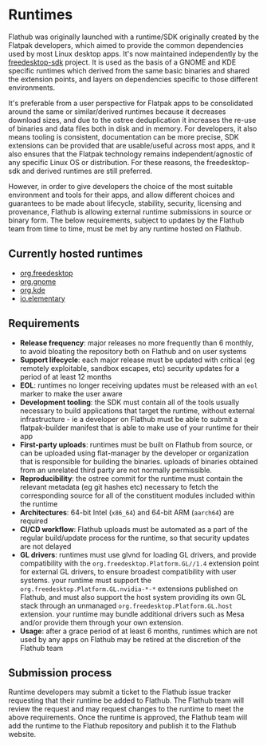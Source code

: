 # Runtimes

Flathub was originally launched with a runtime/SDK originally created by the Flatpak developers, which aimed to provide the common dependencies used by most Linux desktop apps. It's now maintained independently by the [freedesktop-sdk](https://gitlab.com/freedesktop-sdk/freedesktop-sdk) project. It is used as the basis of a GNOME and KDE specific runtimes which derived from the same basic binaries and shared the extension points, and layers on dependencies specific to those different environments.

It's preferable from a user perspective for Flatpak apps to be consolidated around the same or similar/derived runtimes because it decreases download sizes, and due to the ostree deduplication it increases the re-use of binaries and data files both in disk and in memory. For developers, it also means tooling is consistent, documentation can be more precise, SDK extensions can be provided that are usable/useful across most apps, and it also ensures that the Flatpak technology remains independent/agnostic of any specific Linux OS or distribution. For these reasons, the freedesktop-sdk and derived runtimes are still preferred.

However, in order to give developers the choice of the most suitable environment and tools for their apps, and allow different choices and guarantees to be made about lifecycle, stability, security, licensing and provenance, Flathub is allowing external runtime submissions in source or binary form. The below requirements, subject to updates by the Flathub team from time to time, must be met by any runtime hosted on Flathub.

## Currently hosted runtimes

- [org.freedesktop](https://gitlab.com/freedesktop-sdk/freedesktop-sdk)
- [org.gnome](https://gitlab.gnome.org/GNOME/gnome-build-meta)
- [org.kde](https://invent.kde.org/packaging/flatpak-kde-runtime)
- [io.elementary](https://github.com/elementary/flatpak-platform)

## Requirements

- **Release frequency**: major releases no more frequently than 6 monthly, to avoid bloating the repository both on Flathub and on user systems
- **Support lifecycle**: each major release must be updated with critical (eg remotely exploitable, sandbox escapes, etc) security updates for a period of at least 12 months
- **EOL**: runtimes no longer receiving updates must be released with an `eol` marker to make the user aware
- **Development tooling**: the SDK must contain all of the tools usually necessary to build applications that target the runtime, without external infrastructure - ie a developer on Flathub must be able to submit a flatpak-builder manifest that is able to make use of your runtime for their app
- **First-party uploads**: runtimes must be built on Flathub from source, or can be uploaded using flat-manager by the developer or organization that is responsible for building the binaries. uploads of binaries obtained from an unrelated third party are not normally permissible.
- **Reproducibility**: the ostree commit for the runtime must contain the relevant metadata (eg git hashes etc) necessary to fetch the corresponding source for all of the constituent modules included within the runtime
- **Architectures**: 64-bit Intel (`x86_64`) and 64-bit ARM (`aarch64`) are required
- **CI/CD workflow**: Flathub uploads must be automated as a part of the regular build/update process for the runtime, so that security updates are not delayed
- **GL drivers**: runtimes must use glvnd for loading GL drivers, and provide compatibility with the `org.freedesktop.Platform.GL//1.4` extension point for external GL drivers, to ensure broadest compatibility with user systems. your runtime must support the `org.freedesktop.Platform.GL.nvidia-*-*` extensions published on Flathub, and must also support the host system providing its own GL stack through an unmanaged `org.freedesktop.Platform.GL.host` extension. your runtime may bundle additional drivers such as Mesa and/or provide them through your own extension.
- **Usage**: after a grace period of at least 6 months, runtimes which are not used by any apps on Flathub may be retired at the discretion of the Flathub team

## Submission process

Runtime developers may submit a ticket to the Flathub issue tracker requesting that their runtime be added to Flathub. The Flathub team will review the request and may request changes to the runtime to meet the above requirements. Once the runtime is approved, the Flathub team will add the runtime to the Flathub repository and publish it to the Flathub website.
